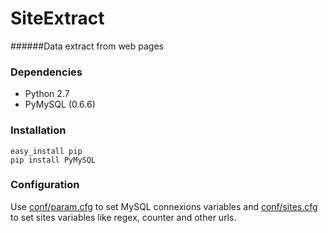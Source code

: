 # SiteExtract
######Data extract from web pages

### Dependencies
* Python 2.7
* PyMySQL (0.6.6)

### Installation
```
easy_install pip
pip install PyMySQL
```

### Configuration
Use [conf/param.cfg](http://github.com/Starfight/SiteExtract/blob/master/conf/param.cfg) to set MySQL connexions variables 
and [conf/sites.cfg](http://github.com/Starfight/SiteExtract/blob/master/conf/sites.cfg) to set sites variables like regex, 
counter and other urls. 

